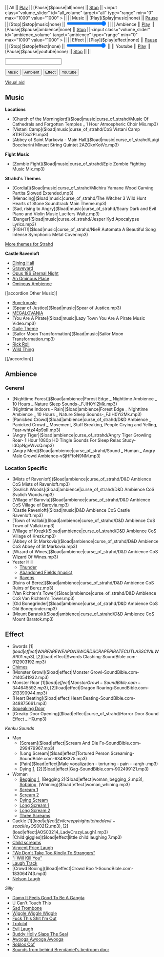 <script type="module">
    import { init_soundboard } from "/static/js/common/visual_aid_backend.js";
    init_soundboard();
</script>

|| All || [Play]($play|all|none) || [Pause]($pause|all|none) || [Stop]($stop|all|none) || <input class="volume_slider" id="all_volume" target="all" type="range" min="0" max="1000" value="1000" > ||
|| Music || [Play]($play|music|none) || [Pause]($pause|music|none) || [Stop]($stop|music|none) || <input class="volume_slider" id="music_volume" target="music" type="range" min="0" max="1000" value="1000" > ||
|| Ambience || [Play]($play|ambience|none) || [Pause]($pause|ambience|none) || [Stop]($stop|ambience|none) || <input class="volume_slider" id="ambience_volume" target="ambience" type="range" min="0" max="1000" value="1000" > ||
|| Effect || [Play]($play|effect|none) || [Pause]($pause|effect|none) || [Stop]($stop|effect|none) || <input class="volume_slider" id="effect_volume" target="effect" type="range" min="0" max="1000" value="1000" > ||
|| Youtube || [Play]($play|youtube|none) || [Pause]($pause|youtube|none) || [Stop]($stop|youtube|none) || ||

<p><input type="text" id="custom_soundboard_url"><br>
 
<p><button id="custom_music_button">Music</button> 
<button id="custom_ambient_button">Ambient</button> 
<button id="custom_effect_button">Effect</button> 
<button id="custom_youtube_button">Youtube</button> 

[Visual aid](/visual_aid)

## Music

**Locations**

* [Church of the Morninglord]($load|music|curse_of_strahd/Music Of Cathedrals and Forgotten Temples _ 1 Hour Atmospheric Choir Mix.mp3)
* [Vistani Camp]($load|music|curse_of_strahd/CoS Vistani Camp 8TtFIT3x2PI.mp3)
* [Abbey of Saint Markovia - Main Hall]($load|music|curse_of_strahd/Luigi Boccherini Minuet String Quintet 2AZOknKotVc.mp3)

**Fight Music**

* [Zombie Fight]($load|music|curse_of_strahd/Epic Zombie Fighting Music Mix.mp3)

**Strahd's Themes**

* [Cordial]($load|music|curse_of_strahd/Michiru Yamane Wood Carving Partita Slowed Extended.mp3)
* [Menacing]($load|music|curse_of_strahd/The Witcher 3 Wild Hunt Hearts of Stone Soundtrack Main Theme.mp3)
* [Sad, rising to Angry]($load|music|curse_of_strahd/Scary Dark and Evil Piano and Violin Music Lucifers Waltz.mp3)
* [Danger]($load|music|curse_of_strahd/Jesper Kyd Apocalypse Lyrics.mp3)
* [FIGHT!]($load|music|curse_of_strahd/NieR Automata A Beautiful Song Intense Symphonic Metal Cover.mp3)

[More themes for Strahd](https://old.reddit.com/r/CurseofStrahd/comments/citol5/theme_songs_for_strahd/)

**Castle Ravenloft**

* [Dining Hall]($load|youtube|https://www.youtube.com/watch?v=nVoFLM_BDgs)
* [Graveyard]($load|youtube|https://www.youtube.com/watch?v=CC_SKcMBpjc)
* [Opus 186 Eternal Night]($load|youtube|https://www.youtube.com/watch?v=Yaq0KuIHQNQ)
* [An Ominous Place]($load|youtube|https://www.youtube.com/watch?v=3LiJZRw7bDQ)
* [Ominous Ambience]($load|youtube|https://www.youtube.com/watch?v=7zz8Qs9JUfo)

[[accordion Other Music]]

* [Bonetrousle]($load|music|Bonetrousle.mp3)
* [Spear of Justice]($load|music|Spear of Justice.mp3)
* [MEGALOVANIA]($load|music|MEGALOVANIA.mp3)
* [You Are A Pirate]($load|music|Lazy Town You Are A Pirate Music Video.mp3)
* [Guile Theme]($load|music|guile_theme.mp3)
* [Sailor Moon Transformation]($load|music|Sailor Moon Transformation.mp3)
* [Rick Roll]($load|youtube|https://www.youtube.com/watch?v=oHg5SJYRHA0)
* [Wild Thing]($load|effect|https://www.youtube.com/watch?v=tFh0J8Ph18U)

[[/accordion]]

## Ambience

### General

* [Nighttime Forest]($load|ambience|Forest Edge _ Nighttime Ambience _ 10 Hours _ Nature Sleep Sounds-_FJIH0Yi2Mk.mp3)
* [Nighttime Indoors - Rain]($load|ambience|Forest Edge _ Nighttime Ambience _ 10 Hours _ Nature Sleep Sounds-_FJIH0Yi2Mk.mp3)
* [Panicked Crowd]($load|ambience|curse_of_strahd/D&D Ambience _ Panicked Crowd _ Movement, Stuff Breaking, People Crying and Yelling, Fear-whtz44p9oII.mp3)
* [Angry Tiger]($load|ambience|curse_of_strahd/Angry Tiger Growling Roar- 1 Hour 1080p HD Tingle Sounds For Sleep Relax Study-ldOpNgvWvcQ.mp3)
* [Angry Men]($load|ambience|curse_of_strahd/Sound _ Human _ Angry Male Crowd Ambience-vSjHFfoN9NM.mp3)

### Location Specific

* [Mists of Ravenloft]($load|ambience|curse_of_strahd/D&D Ambience CoS Mists of Ravenloft.mp3)
* [Svalich Woods]($load|ambience|curse_of_strahd/D&D Ambience CoS Svalich Woods.mp3)
* [Village of Barovia]($load|ambience|curse_of_strahd/D&D Ambience CoS Village of Barovia.mp3)
* [Castle Ravenloft]($load|music|D&D Ambience CoS Castle Ravenloft.mp3)
* [Town of Vallaki]($load|ambience|curse_of_strahd/D&D Ambience CoS Town of Vallaki.mp3)
* [Village of Krezk]($load|ambience|curse_of_strahd/D&D Ambience CoS Village of Krezk.mp3)
* [Abbey of St Markovia]($load|ambience|curse_of_strahd/D&D Ambience CoS Abbey of St Markovia.mp3)
* [Wizard of Wines]($load|ambience|curse_of_strahd/D&D Ambience CoS Wizard Of Wines.mp3)
* Yester Hill
  * [Thunder]($load|ambience|curse_of_strahd/thunder.ogg)
  * [Abandoned Fields (music)]($load|ambience|curse_of_strahd/abandoned_fields.ogg)
  * [Ravens]($load|ambience|curse_of_strahd/ravens.ogg)
* [Ruins of Berez]($load|ambience|curse_of_strahd/D&D Ambience CoS Ruins of Berez.mp3)
* [Van Richten's Tower]($load|ambience|curse_of_strahd/D&D Ambience CoS Van Richten's Tower.mp3)
* [Old Bonegrinder]($load|ambience|curse_of_strahd/D&D Ambience CoS Old Bonegrinder.mp3)
* [Mount Baratok]($load|ambience|curse_of_strahd/D&D Ambience CoS Mount Baratok.mp3)

## Effect

* Swords [1]($load|effect|WARFARE WEAPON SWORD SCRAPE PIRATE CUTLASS CIVIL WAR 01.mp3), [2]($load|effect|Swords Clashing-SoundBible.com-912903192.mp3)
* [Chimes]($load|effect|chimes.mp3)
* [Monster Growl]($load|effect|Monster Growl-SoundBible.com-2140541932.mp3)
* Monster Roar [1]($load|effect|Monster Growl-SoundBible.com-344645592.mp3), [2]($load|effect|Dragon Roaring-SoundBible.com-213390944.mp3)
* [Heart Beating]($load|effect|Heart Beating-SoundBible.com-348875661.mp3)
* [Squeaking Door]($load|effect|Sqeaking_door-Sarasprella-1653672487.mp3)
* [Creaky Door Opening]($load|effect|curse_of_strahd/Horror Door Sound Effect _ HQ.mp3)

*Kenku Sounds*

* Man
  * [Scream]($load|effect|Scream And Die Fx-SoundBible.com-299479967.mp3)
  * [Long Scream]($load|effect|Tortured Person Screaming-SoundBible.com-63498375.mp3)
  * [Pain]($load|effect|Male vocalization - torturing - pain - -argh-.mp3)
  * Dying [1]($load|effect|Dying-SoundBible.com-1255481835.mp3), [2]($load|effect|Gag-SoundBible.com-902499121.mp3)
* Woman
  * [Begging 1]($load|effect|woman_begging_1.mp3), [Begging 2]($load|effect|woman_begging_2.mp3), [Sobbing]($load|effect|woman_sobbing.mp3), [Whining]($load|effect|woman_whining.mp3)
  * [Scream 1]($load|effect|woman_scream_1.ogg)
  * [Scream 2]($load|effect|woman_scream_2.ogg)
  * [Dying Scream]($load|effect|woman_scream_dying.ogg)
  * [Long Scream 1]($load|effect|woman_scream_long_1.ogg)
  * [Long Scream 2]($load|effect|woman_scream_long_2.ogg)
  * [Three Screams]($load|effect|woman_three_screams.ogg)
* Cackle [1]($load|effect|Evil creepy high pitched devil-s cackle_AOS00212.mp3), [2]($load|effect|AOS03214_LadyCrazyLaugh1.mp3)
* [Child giggles]($load|effect|little child laughing 7.mp3)
* [Child screams]($load|effect|child_screams.mp3)
* [Vincent Price Laugh]($load|effect|vincent_price_laugh.mp3)
* ["We Don't Take Too Kindly To Strangers"]($load|effect|we_dont_take_too_kindly.mp3)
* ["I Will Kill You"]($load|effect|I_will_kill_you-Grandpa-13673816.mp3)
* [Laugh Track]($load|effect|laugh_track.mp3)
* [Crowd Booing]($load|effect|Crowd Boo 1-SoundBible.com-183064743.mp3)
* [Nelson Laugh]($load|effect|nelson_laugh.mp3)

*Silly*

* [Damn It Feels Good To Be A Gangta]($load|effect|damn-it-feels-good-to-be-a-gangsta.mp3)
* [U Can't Touch This]($load|effect|mc-hammer-u-cant-touch-this.mp3)
* [Sad Trombone]($load|effect|sadtrombone.mp3)
* [Wiggle Wiggle Wiggle]($load|effect|wiggle_wiggle_wiggle.mp3)
* [Fuck This Shit I'm Out]($load|effect|fuck-this-shit-im-out.mp3)
* [Trololol]($load|effect|trololol.mp3)
* [Evil Laugh]($load|effect|vincent_price_laugh.mp3)
* [Buddy Holly Slaps The Seal]($load|youtube|https://www.youtube.com/watch?v=KduJS8y48jc)
* [Awooga Awooga Awooga]($load|effect|awooga-awooga-awooga.mp3)
* [Roblox Oof]($load|effect|roblox-death-sound_1.mp3)
* [Sounds from behind Brendaniel's bedroom door]($load|youtube|https://www.youtube.com/watch?v=KLtLbiQBe8s)
